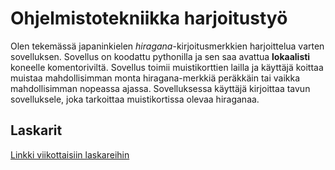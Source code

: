 # Ohjelmistotekniikka harjoitustyö

Olen tekemässä japaninkielen *hiragana*-kirjoitusmerkkien harjoittelua varten sovelluksen. Sovellus on koodattu pythonilla ja sen saa avattua **lokaalisti** koneelle komentoriviltä. Sovellus toimii muistikorttien lailla ja käyttäjä koittaa muistaa mahdollisimman monta hiragana-merkkiä peräkkäin tai vaikka mahdollisimman nopeassa ajassa. Sovelluksessa käyttäjä kirjoittaa tavun sovelluksele, joka tarkoittaa muistikortissa olevaa hiraganaa.

## Laskarit

[Linkki viikottaisiin laskareihin](https://github.com/risla763/ot-harjoitustyo/tree/main/laskarit)

